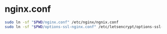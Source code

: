 nginx.conf
========

```bash
sudo ln -sf "$PWD/nginx.conf" /etc/nginx/ngnix.conf
sudo ln -sf "$PWD/options-ssl-nginx.conf" /etc/letsencrypt/options-ssl-nginx.conf
```
